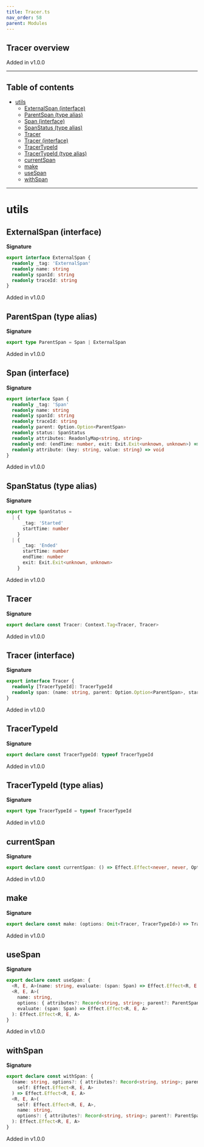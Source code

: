 ```yaml
---
title: Tracer.ts
nav_order: 58
parent: Modules
---
```


## Tracer overview

Added in v1.0.0

---

<h2 class="text-delta">Table of contents</h2>

- [utils](#utils)
  - [ExternalSpan (interface)](#externalspan-interface)
  - [ParentSpan (type alias)](#parentspan-type-alias)
  - [Span (interface)](#span-interface)
  - [SpanStatus (type alias)](#spanstatus-type-alias)
  - [Tracer](#tracer)
  - [Tracer (interface)](#tracer-interface)
  - [TracerTypeId](#tracertypeid)
  - [TracerTypeId (type alias)](#tracertypeid-type-alias)
  - [currentSpan](#currentspan)
  - [make](#make)
  - [useSpan](#usespan)
  - [withSpan](#withspan)

---

# utils

## ExternalSpan (interface)

**Signature**

```ts
export interface ExternalSpan {
  readonly _tag: 'ExternalSpan'
  readonly name: string
  readonly spanId: string
  readonly traceId: string
}
```

Added in v1.0.0

## ParentSpan (type alias)

**Signature**

```ts
export type ParentSpan = Span | ExternalSpan
```

Added in v1.0.0

## Span (interface)

**Signature**

```ts
export interface Span {
  readonly _tag: 'Span'
  readonly name: string
  readonly spanId: string
  readonly traceId: string
  readonly parent: Option.Option<ParentSpan>
  readonly status: SpanStatus
  readonly attributes: ReadonlyMap<string, string>
  readonly end: (endTime: number, exit: Exit.Exit<unknown, unknown>) => void
  readonly attribute: (key: string, value: string) => void
}
```

Added in v1.0.0

## SpanStatus (type alias)

**Signature**

```ts
export type SpanStatus =
  | {
      _tag: 'Started'
      startTime: number
    }
  | {
      _tag: 'Ended'
      startTime: number
      endTime: number
      exit: Exit.Exit<unknown, unknown>
    }
```

Added in v1.0.0

## Tracer

**Signature**

```ts
export declare const Tracer: Context.Tag<Tracer, Tracer>
```

Added in v1.0.0

## Tracer (interface)

**Signature**

```ts
export interface Tracer {
  readonly [TracerTypeId]: TracerTypeId
  readonly span: (name: string, parent: Option.Option<ParentSpan>, startTime: number) => Span
}
```

Added in v1.0.0

## TracerTypeId

**Signature**

```ts
export declare const TracerTypeId: typeof TracerTypeId
```

Added in v1.0.0

## TracerTypeId (type alias)

**Signature**

```ts
export type TracerTypeId = typeof TracerTypeId
```

Added in v1.0.0

## currentSpan

**Signature**

```ts
export declare const currentSpan: () => Effect.Effect<never, never, Option.Option<Span>>
```

Added in v1.0.0

## make

**Signature**

```ts
export declare const make: (options: Omit<Tracer, TracerTypeId>) => Tracer
```

Added in v1.0.0

## useSpan

**Signature**

```ts
export declare const useSpan: {
  <R, E, A>(name: string, evaluate: (span: Span) => Effect.Effect<R, E, A>): Effect.Effect<R, E, A>
  <R, E, A>(
    name: string,
    options: { attributes?: Record<string, string>; parent?: ParentSpan; root?: boolean },
    evaluate: (span: Span) => Effect.Effect<R, E, A>
  ): Effect.Effect<R, E, A>
}
```

Added in v1.0.0

## withSpan

**Signature**

```ts
export declare const withSpan: {
  (name: string, options?: { attributes?: Record<string, string>; parent?: ParentSpan; root?: boolean }): <R, E, A>(
    self: Effect.Effect<R, E, A>
  ) => Effect.Effect<R, E, A>
  <R, E, A>(
    self: Effect.Effect<R, E, A>,
    name: string,
    options?: { attributes?: Record<string, string>; parent?: ParentSpan; root?: boolean }
  ): Effect.Effect<R, E, A>
}
```

Added in v1.0.0
